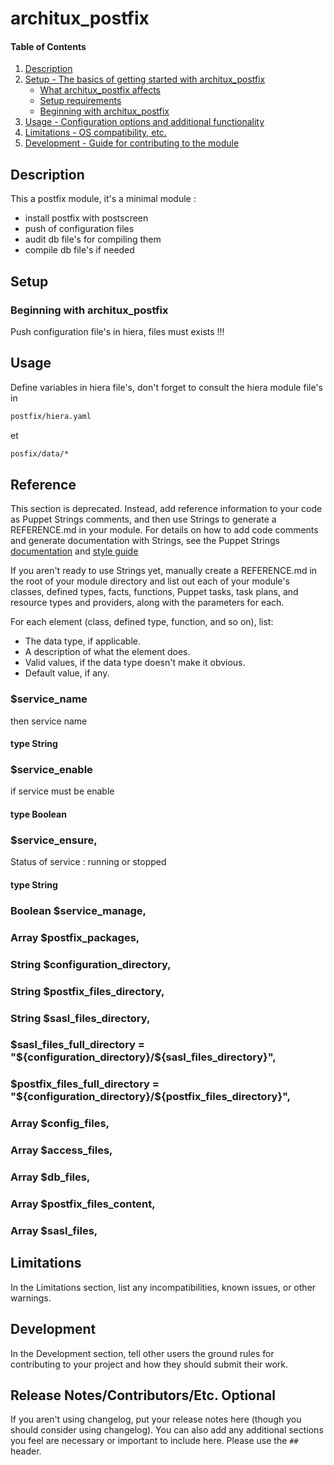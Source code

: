 
# architux_postfix

#### Table of Contents

1. [Description](#description)
2. [Setup - The basics of getting started with architux_postfix](#setup)
    * [What architux_postfix affects](#what-architux_postfix-affects)
    * [Setup requirements](#setup-requirements)
    * [Beginning with architux_postfix](#beginning-with-architux_postfix)
3. [Usage - Configuration options and additional functionality](#usage)
4. [Limitations - OS compatibility, etc.](#limitations)
5. [Development - Guide for contributing to the module](#development)

## Description

This a postfix module, it's a minimal module :
* install postfix with postscreen
* push of configuration files
* audit db file's for compiling them 
* compile db file's if needed

## Setup

### Beginning with architux_postfix

Push configuration file's in hiera, files must exists !!!

## Usage

Define variables in hiera file's, don't forget to consult the hiera module file's in 

```bash
postfix/hiera.yaml
```
et

```bash
posfix/data/* 
```


## Reference

This section is deprecated. Instead, add reference information to your code as Puppet Strings comments, and then use Strings to generate a REFERENCE.md in your module. For details on how to add code comments and generate documentation with Strings, see the Puppet Strings [documentation](https://puppet.com/docs/puppet/latest/puppet_strings.html) and [style guide](https://puppet.com/docs/puppet/latest/puppet_strings_style.html)

If you aren't ready to use Strings yet, manually create a REFERENCE.md in the root of your module directory and list out each of your module's classes, defined types, facts, functions, Puppet tasks, task plans, and resource types and providers, along with the parameters for each.

For each element (class, defined type, function, and so on), list:

  * The data type, if applicable.
  * A description of what the element does.
  * Valid values, if the data type doesn't make it obvious.
  * Default value, if any.

### $service_name

then service name

#### type String 

### $service_enable

if service must be enable

#### type Boolean 

### $service_ensure,

Status of service : running or stopped

#### type String 
###  Boolean $service_manage,
###  Array $postfix_packages,
###  String $configuration_directory,
###  String $postfix_files_directory, 
###  String $sasl_files_directory,
###  $sasl_files_full_directory    = "${configuration_directory}/${sasl_files_directory}",
###  $postfix_files_full_directory = "${configuration_directory}/${postfix_files_directory}", 
###  Array $config_files,
###  Array $access_files,
###  Array $db_files,
###  Array $postfix_files_content,
###  Array $sasl_files,

## Limitations

In the Limitations section, list any incompatibilities, known issues, or other warnings.

## Development

In the Development section, tell other users the ground rules for contributing to your project and how they should submit their work.

## Release Notes/Contributors/Etc. **Optional**

If you aren't using changelog, put your release notes here (though you should consider using changelog). You can also add any additional sections you feel are necessary or important to include here. Please use the `## ` header.

